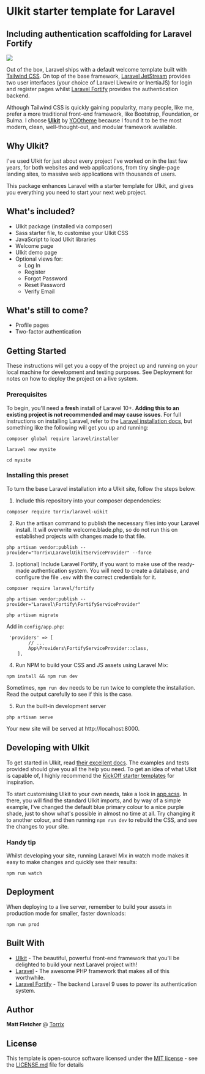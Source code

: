 # UIkit starter template for Laravel
## Including authentication scaffolding for Laravel Fortify

![](https://torrix.uk/laravel-uikit.jpg)

Out of the box, Laravel ships with a default welcome template built with 
[Tailwind CSS](https://tailwindcss.com). On top of the base framework,
[Laravel JetStream](https://jetstream.laravel.com/) provides two user 
interfaces (your choice of Laravel Livewire or InertiaJS) for login and 
register pages whilst [Laravel Fortify](https://github.com/laravel/fortify) 
provides the authentication backend.

Although Tailwind CSS is quickly gaining popularity, many people, like me, 
prefer a more traditional front-end framework, like Bootstrap, Foundation, or 
Bulma. I choose **[UIkit](https://getuikit.com/)** by 
[YOOtheme](https://yootheme.com/) because I found it to be the 
most modern, clean, well-thought-out, and modular framework available.

## Why UIkit?

I've used UIkit for just about every project I've worked on in the last few 
years, for both websites and web applications, from tiny single-page landing 
sites, to massive web applications with thousands of users.

This package enhances Laravel with a starter template for UIkit, and 
gives you everything you need to start your next web project.

## What's included?

* UIkit package (installed via composer)
* Sass starter file, to customise your UIkit CSS
* JavaScript to load UIkit libraries
* Welcome page
* UIkit demo page
* Optional views for:
    * Log In
    * Register
    * Forgot Password
    * Reset Password
    * Verify Email
    
## What's still to come?

* Profile pages
* Two-factor authentication

## Getting Started

These instructions will get you a copy of the project up and running on your 
local machine for development and testing purposes. See Deployment for notes 
on how to deploy the project on a live system.

### Prerequisites

To begin, you'll need a **fresh** install of Laravel 10+. **Adding this to an 
existing project is not recommended and may cause issues**. For full 
instructions on installing Laravel, refer to the 
[Laravel installation docs](https://laravel.com/docs/9.x/installation), but 
something like the following will get you up and running:

```
composer global require laravel/installer

laravel new mysite

cd mysite
```

### Installing this preset

To turn the base Laravel installation into a UIkit site, follow the steps 
below.

1. Include this repository into your composer dependencies:
```
composer require torrix/laravel-uikit
```
2. Run the artisan command to publish the necessary files into your Laravel 
install. It will overwrite welcome.blade.php, so do not run this on established 
projects with changes made to that file.
```
php artisan vendor:publish --provider="Torrix\LaravelUikitServiceProvider" --force
```
3. (optional) Include Laravel Fortify, if you want to make use of the 
ready-made authentication system. You will need to create a database, and 
configure the file `.env` with the correct credentials for it.
```
composer require laravel/fortify

php artisan vendor:publish --provider="Laravel\Fortify\FortifyServiceProvider"

php artisan migrate
```

Add in `config/app.php`:

```
 'providers' => [
        // ...
        App\Providers\FortifyServiceProvider::class,
    ],
```

4. Run NPM to build your CSS and JS assets using Laravel Mix:
```
npm install && npm run dev
```
Sometimes, `npm run dev` needs to be run twice to complete the installation. 
Read the output carefully to see if this is the case.

5. Run the built-in development server
```
php artisan serve
```
Your new site will be served at http://localhost:8000.

## Developing with UIkit

To get started in UIkit, read 
[their excellent docs](https://getuikit.com/docs/introduction). The examples 
and tests provided should give you all the help you need. To get an idea of 
what UIkit is capable of, I highly recommend the 
[KickOff starter templates](https://zzseba78.github.io/Kick-Off/) for 
inspiration. 

To start customising UIkit to your own needs, take a look in 
[app.scss](resources/sass/app.scss). In there, you will find the 
standard UIkit imports, and by way of a simple example, I've changed the 
default blue primary colour to a nice purple shade, just to show what's 
possible in almost no time at all. Try changing it to another colour, and 
then running `npm run dev` to rebuild the CSS, and see the changes to your 
site.

### Handy tip

Whilst developing your site, running Laravel Mix in watch mode makes it easy 
to make changes and quickly see their results:

```
npm run watch
```

## Deployment

When deploying to a live server, remember to build your assets in production 
mode for smaller, faster downloads:
```
npm run prod
```

## Built With

* [UIkit](https://getuikit.com/) - The beautiful, powerful front-end framework 
that you'll be delighted to build your next Laravel project with!
* [Laravel](https://laravel.com/) - The awesome PHP framework that makes all 
of this worthwhile.
* [Laravel Fortify](https://github.com/laravel/fortify) - The backend Laravel 
9 uses to power its authentication system.

## Author

**Matt Fletcher** @ [Torrix](https://torrix.uk)

## License

This template is open-source software licensed under the 
[MIT license](https://opensource.org/licenses/MIT) - see the 
[LICENSE.md](LICENSE.md) file for details
